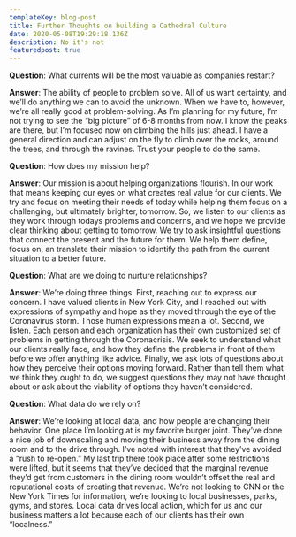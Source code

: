```yaml
---
templateKey: blog-post
title: Further Thoughts on building a Cathedral Culture
date: 2020-05-08T19:29:18.136Z
description: No it's not
featuredpost: true
---
```

**Question**: What currents will be the most valuable as companies restart?

**Answer**: The ability of people to problem solve. All of us want certainty, and we’ll do anything we can to avoid the unknown. When we have to, however, we’re all really good at problem-solving. As I’m planning for my future, I’m not trying to see the “big picture” of 6-8 months from now. I know the peaks are there, but I’m focused now on climbing the hills just ahead. I have a general direction and can adjust on the fly to climb over the rocks, around the trees, and through the ravines. Trust your people to do the same.

**Question**: How does my mission help?

**Answer**: Our mission is about helping organizations flourish. In our work that means keeping our eyes on what creates real value for our clients. We try and focus on meeting their needs of today while helping them focus on a challenging, but ultimately brighter, tomorrow. So, we listen to our clients as they work through todays problems and concerns, and we hope we provide clear thinking about getting to tomorrow. We try to ask insightful questions that connect the present and the future for them. We help them define, focus on, an translate their mission to identify the path from the current situation to a better future.

**Question**: What are we doing to nurture relationships?

**Answer**: We’re doing three things. First, reaching out to express our concern. I have valued clients in New York City, and I reached out with expressions of sympathy and hope as they moved through the eye of the Coronavirus storm. Those human expressions mean a lot. Second, we listen. Each person and each organization has their own customized set of problems in getting through the Coronacrisis. We seek to understand what our clients really face, and how they define the problems in front of them before we offer anything like advice. Finally, we ask lots of questions about how they perceive their options moving forward. Rather than tell them what we think they ought to do, we suggest questions they may not have thought about or ask about the viability of options they haven’t considered.

**Question**: What data do we rely on?

**Answer**: We’re looking at local data, and how people are changing their behavior. One place I’m looking at is my favorite burger joint. They’ve done a nice job of downscaling and moving their business away from the dining room and to the drive through. I’ve noted with interest that they’ve avoided a “rush to re-open.” My last trip there took place after some restrictions were lifted, but it seems that they’ve decided that the marginal revenue they’d get from customers in the dining room wouldn’t offset the real and reputational costs of creating that revenue. We’re not looking to CNN or the New York Times for information, we’re looking to local businesses, parks, gyms, and stores. Local data drives local action, which for us and our business matters a lot because each of our clients has their own “localness.”